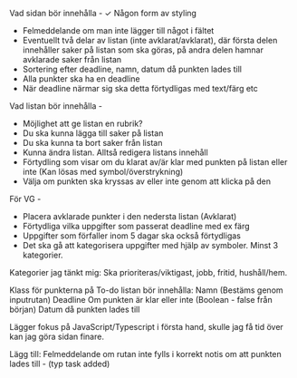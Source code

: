 Vad sidan bör innehålla - 
✓ Någon form av styling
- Felmeddelande om man inte lägger till något i fältet
- Eventuellt två delar av listan (inte avklarat/avklarat), där första delen innehåller saker på listan som ska göras, på andra delen hamnar avklarade saker från listan
- Sortering efter deadline, namn, datum då punkten lades till
- Alla punkter ska ha en deadline
- När deadline närmar sig ska detta förtydligas med text/färg etc


Vad listan bör innehålla -
- Möjlighet att ge listan en rubrik?
- Du ska kunna lägga till saker på listan
- Du ska kunna ta bort saker från listan
- Kunna ändra listan. Alltså redigera listans innehåll
- Förtydling som visar om du klarat av/är klar med punkten på listan eller inte (Kan lösas med symbol/överstrykning)
- Välja om punkten ska kryssas av eller inte genom att klicka på den

För VG -
- Placera avklarade punkter i den nedersta listan (Avklarat)
- Förtydliga vilka uppgifter som passerat deadline med ex färg
- Uppgifter som förfaller inom 5 dagar ska också förtydligas
- Det ska gå att kategorisera uppgifter med hjälp av symboler. Minst 3 kategorier.

Kategorier jag tänkt mig: Ska prioriteras/viktigast, jobb, fritid, hushåll/hem.

Klass för punkterna på To-do listan bör innehålla:
Namn (Bestäms genom inputrutan)
Deadline
Om punkten är klar eller inte (Boolean - false från början)
Datum då punkten lades till


Lägger fokus på JavaScript/Typescript i första hand, skulle jag få tid över kan jag göra sidan finare.

Lägg till:
Felmeddelande om rutan inte fylls i korrekt
notis om att punkten lades till - (typ task added)
